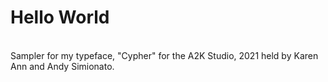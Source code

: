 # Hello World
<br/>Sampler for my typeface, "Cypher" for the A2K Studio, 2021 held by Karen Ann and Andy Simionato.<br/>
